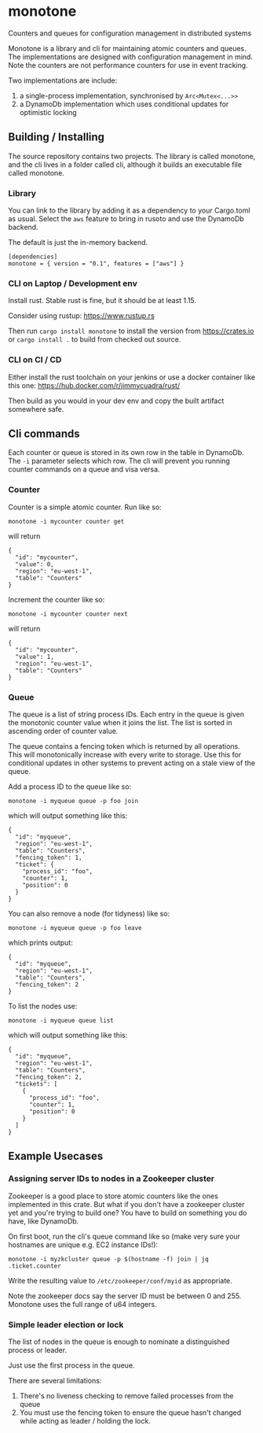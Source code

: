 # monotone
Counters and queues for configuration management in distributed systems

Monotone is a library and cli for maintaining atomic counters and queues.
The implementations are designed with configuration management in mind.
Note the counters are not performance counters for use in event tracking.

Two implementations are include:

1. a single-process implementation, synchronised by `Arc<Mutex<...>>`
2. a DynamoDb implementation which uses conditional updates for optimistic locking

## Building / Installing

The source repository contains two projects. The library is called monotone, and the
cli lives in a folder called cli, although it builds an executable file called monotone.

### Library

You can link to the library by adding it as a dependency to your Cargo.toml as usual.
Select the `aws` feature to bring in rusoto and use the DynamoDb backend.

The default is just the in-memory backend.

```
[dependencies]
monotone = { version = "0.1", features = ["aws"] }
```

### CLI on Laptop / Development env

Install rust. Stable rust is fine, but it should be at least 1.15.

Consider using rustup: https://www.rustup.rs

Then run `cargo install monotone` to install the version from https://crates.io
or `cargo install .` to build from checked out source.

### CLI on CI / CD

Either install the rust toolchain on your jenkins or use a docker container like this one: https://hub.docker.com/r/jimmycuadra/rust/

Then build as you would in your dev env and copy the built artifact somewhere safe.
 
## Cli commands

Each counter or queue is stored in its own row in the table in DynamoDb.
The `-i` parameter selects which row.
The cli will prevent you running counter commands on a queue and visa versa.

### Counter

Counter is a simple atomic counter. Run like so:

```
monotone -i mycounter counter get
```

will return

```
{
  "id": "mycounter",
  "value": 0,
  "region": "eu-west-1",
  "table": "Counters"
}
```

Increment the counter like so:

```
monotone -i mycounter counter next
```

will return

```
{
  "id": "mycounter",
  "value": 1,
  "region": "eu-west-1",
  "table": "Counters"
}
```

### Queue

The queue is a list of string process IDs. Each entry in the queue is given the monotonic counter value when it joins the list.
The list is sorted in ascending order of counter value.

The queue contains a fencing token which is returned by all operations.
This will monotonically increase with every write to storage.
Use this for conditional updates in other systems to prevent acting on a stale view of the queue.

Add a process ID to the queue like so:

```
monotone -i myqueue queue -p foo join
```

which will output something like this:

```
{
  "id": "myqueue",
  "region": "eu-west-1",
  "table": "Counters",
  "fencing_token": 1,
  "ticket": {
    "process_id": "foo",
    "counter": 1,
    "position": 0
  }
}
```

You can also remove a node (for tidyness) like so:

```
monotone -i myqueue queue -p foo leave
```

which prints output:

```
{
  "id": "myqueue",
  "region": "eu-west-1",
  "table": "Counters",
  "fencing_token": 2
}
```

To list the nodes use:

```
monotone -i myqueue queue list
```

which will output something like this:

```
{
  "id": "myqueue",
  "region": "eu-west-1",
  "table": "Counters",
  "fencing_token": 2,
  "tickets": [
    {
      "process_id": "foo",
      "counter": 1,
      "position": 0
    }
  ]
}
```

## Example Usecases

### Assigning server IDs to nodes in a Zookeeper cluster

Zookeeper is a good place to store atomic counters like the ones implemented in this crate.
But what if you don't have a zookeeper cluster yet and you're trying to build one?
You have to build on something you do have, like DynamoDb.

On first boot, run the cli's queue command like so (make very sure your hostnames are unique e.g. EC2 instance IDs!):

```
monotone -i myzkcluster queue -p $(hostname -f) join | jq .ticket.counter
```

Write the resulting value to `/etc/zookeeper/conf/myid` as appropriate.

Note the zookeeper docs say the server ID must be between 0 and 255.
Monotone uses the full range of u64 integers.

### Simple leader election or lock

The list of nodes in the queue is enough to nominate a distinguished process or leader.

Just use the first process in the queue.

There are several limitations:

1. There's no liveness checking to remove failed processes from the queue
2. You must use the fencing token to ensure the queue hasn't changed while acting as leader / holding the lock.
